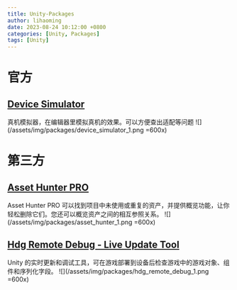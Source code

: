 ```yaml
---
title: Unity-Packages
author: lihaoming
date: 2023-08-24 10:12:00 +0800
categories: [Unity, Packages]
tags: [Unity]
---
```


# 官方
## [Device Simulator](https://docs.unity3d.com/Packages/com.unity.device-simulator@3.0/manual/index.html)
真机模拟器，在编辑器里模拟真机的效果。可以方便查出适配等问题
![](/assets/img/packages/device_simulator_1.png =600x)

# 第三方
## [Asset Hunter PRO](https://assetstore.unity.com/packages/tools/utilities/asset-hunter-pro-135296)  
Asset Hunter PRO 可以找到项目中未使用或重复的资产，并提供概览功能，让你轻松删除它们。您还可以概览资产之间的相互参照关系。
![](/assets/img/packages/asset_hunter_1.png =600x)

## [Hdg Remote Debug - Live Update Tool](https://assetstore.unity.com/packages/tools/utilities/hdg-remote-debug-live-update-tool-61863)  
 Unity 的实时更新和调试工具，可在游戏部署到设备后检查游戏中的游戏对象、组件和序列化字段。
![](/assets/img/packages/hdg_remote_debug_1.png =600x)